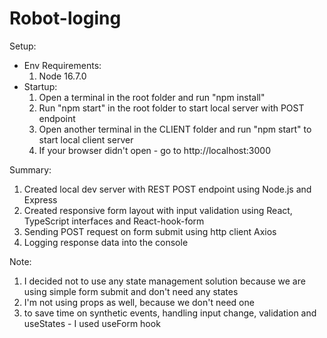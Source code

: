 # Robot-loging

Setup:
 - Env Requirements:
   1) Node 16.7.0
 - Startup:
   1) Open a terminal in the root folder and run "npm install"
   2) Run "npm start" in the root folder to start local server with POST endpoint
   3) Open another terminal in the CLIENT folder and run "npm start" to start local client server
   4) If your browser didn't open - go to http://localhost:3000
   
Summary:
 1) Created local dev server with REST POST endpoint using Node.js and Express
 2) Created responsive form layout with input validation using React, TypeScript interfaces and React-hook-form
 3) Sending POST request on form submit using http client Axios
 4) Logging response data into the console
 
Note:
 1) I decided not to use any state management solution because we are using simple form submit and don't need any states
 2) I'm not using props as well, because we don't need one
 3) to save time on synthetic events, handling input change, validation and useStates - I used useForm hook 
